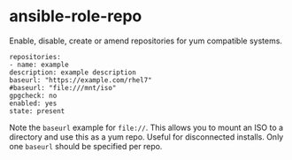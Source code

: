 # ansible-role-repo

Enable, disable, create or amend repositories for yum compatible systems.

    repositories:
    - name: example
    description: example description
    baseurl: "https://example.com/rhel7"
    #baseurl: "file:///mnt/iso"
    gpgcheck: no
    enabled: yes
    state: present

Note the `baseurl` example for `file://`. This allows you to mount an ISO to a directory and use this as a yum repo. Useful for disconnected installs. Only one `baseurl` should be specified per repo.
